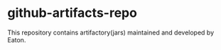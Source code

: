 # github-artifacts-repo
This repository contains artifactory(jars) maintained and developed by Eaton.

